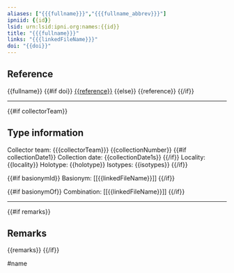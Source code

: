 ```yaml
---
aliases: ["{{{fullname}}}","{{{fullname_abbrev}}}"]
ipniid: {{id}}
lsid: urn:lsid:ipni.org:names:{{id}}
title: "{{{fullname}}}"
links: "{{{linkedFileName}}}"
doi: "{{doi}}"
---
```

## Reference

{{fullname}} 
{{#if doi}}
[{{reference}}](https://dx.doi.org/{{doi}})
{{else}}
{{reference}}
{{/if}}

---

{{#if collectorTeam}}
## Type information
Collector team: {{{collectorTeam}}} {{collectionNumber}}
{{#if collectionDate1}}
Collection date: {{collectionDate1s}}
{{/if}}
Locality: {{locality}}
Holotype: {{holotype}}
Isotypes: {{isotypes}}
{{/if}}

{{#if basionymId}}
Basionym: [[{{linkedFileName}}]]
{{/if}}

{{#if basionymOf}}
Combination: [[{{linkedFileName}}]]
{{/if}}

---

{{#if remarks}}
## Remarks
{{remarks}}
{{/if}}

#name